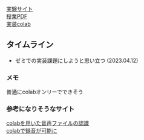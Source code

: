 [実験サイト](http://www.sap.ist.i.kyoto-u.ac.jp/members/inoue/le4-audio/)  <br>
[授業PDF](https://drive.google.com/file/d/1kUTLW88KxTm--3_VQFFObd-vioAEgRci/view)  <br>
[実装colab](https://colab.research.google.com/drive/1npe5XEhCqQaWDQRtWXWtYRGTwpfrGlK-?usp=sharing)



## タイムライン

- ゼミでの実装課題にしようと思い立つ (2023.04.12)



### メモ
普通にcolabオンリーでできそう





### 参考になりそうなサイト

[colabを用いた音声ファイルの認識](https://zenn.dev/tam_tam/articles/d59250ecf25628)  <br>
[colabで録音が可能に](https://gist.github.com/tam17aki/8bfa2a42dab0061ee2641aed32dd1d30)
